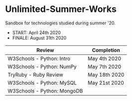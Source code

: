 # Unlimited-Summer-Works
Sandbox for technologies studied during summer '20.
- START: April 24th 2020
- FINALE: August 31th 2020

| Review | Completion |
| ------| --------------- |
| W3Schools - Python: Intro | May 4th 2020 |
| W3Schools - Python: NumPy | May 7th 2020 |
| TryRuby - Ruby Review | May 18th 2020 |
| W3Schools - Python: MySQL | May 21st 2020|
| W3Schools - Python: MongoDB | |
